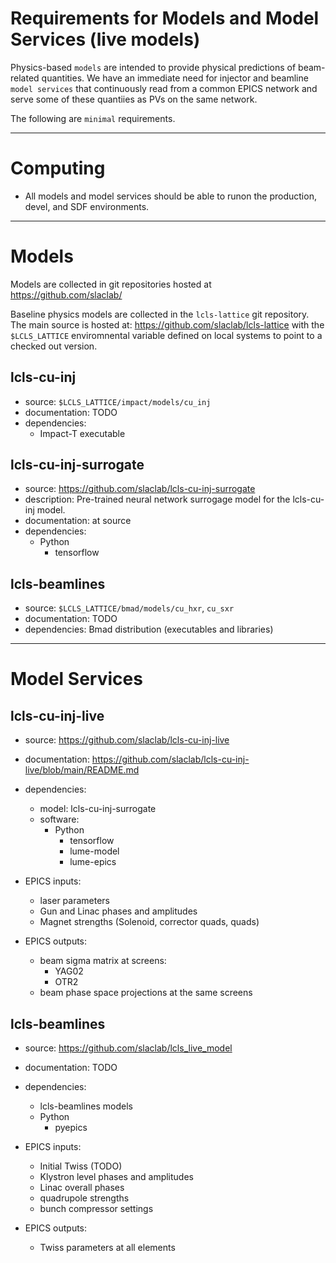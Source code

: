 


# Requirements for Models and Model Services (live models)

Physics-based `models` are intended to provide physical predictions of beam-related quantities. We have an immediate need for injector and beamline `model services` that continuously read from a common EPICS network and serve some of these quantiies as PVs on the same network.  



The following are `minimal` requirements.



---
# Computing

- All models and model services should be able to runon the production, devel, and SDF environments. 


---
# Models


Models are collected in git repositories hosted at https://github.com/slaclab/

Baseline physics models are collected in the `lcls-lattice` git repository. The main source is hosted at:
https://github.com/slaclab/lcls-lattice
with the `$LCLS_LATTICE` enviromnental variable defined on local systems to point to a checked out version.


## lcls-cu-inj
- source: `$LCLS_LATTICE/impact/models/cu_inj`
- documentation: TODO
- dependencies: 
    - Impact-T executable

## lcls-cu-inj-surrogate

- source: https://github.com/slaclab/lcls-cu-inj-surrogate
- description: Pre-trained neural network surrogage model for the lcls-cu-inj model. 
- documentation: at source
- dependencies: 
    - Python 
        - tensorflow

## lcls-beamlines
- source: `$LCLS_LATTICE/bmad/models/cu_hxr`, `cu_sxr`
- documentation: TODO
- dependencies: Bmad distribution (executables and libraries)




---
# Model Services

## lcls-cu-inj-live 
    
- source: https://github.com/slaclab/lcls-cu-inj-live

- documentation: https://github.com/slaclab/lcls-cu-inj-live/blob/main/README.md

- dependencies:
   - model: lcls-cu-inj-surrogate
   - software:
       - Python
           - tensorflow
           - lume-model
           - lume-epics

- EPICS inputs: 
    - laser parameters
    - Gun and Linac phases and amplitudes
    - Magnet strengths (Solenoid, corrector quads, quads)

- EPICS outputs:
    - beam sigma matrix at screens:
        - YAG02
        - OTR2
    - beam phase space projections at the same screens


## lcls-beamlines
- source: https://github.com/slaclab/lcls_live_model
- documentation: TODO
- dependencies: 
    - lcls-beamlines models
    - Python
        - pyepics

        
- EPICS inputs: 
    - Initial Twiss (TODO)
    - Klystron level phases and amplitudes
    - Linac overall phases
    - quadrupole strengths
    - bunch compressor settings

- EPICS outputs:
    - Twiss parameters at all elements





